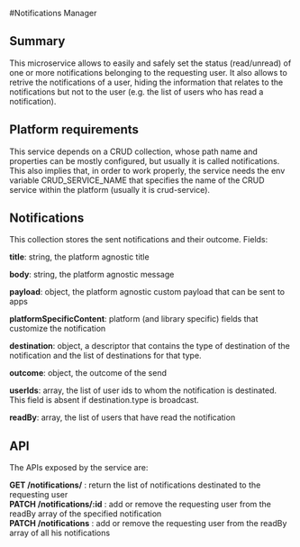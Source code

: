 #Notifications Manager

## Summary
This microservice allows to easily and safely set the status (read/unread) of one or more notifications belonging to the requesting user. It also allows to retrive the notifications of a user, hiding the information that relates to the notifications but not to the user (e.g. the list of users who has read a notification).

## Platform requirements
This service depends on a CRUD collection, whose path name and properties can be mostly configured,
but usually it is called notifications.
This also implies that, in order to work properly, the service needs the env variable CRUD_SERVICE_NAME that specifies the name of the CRUD service within the platform (usually it is crud-service).

## Notifications
This collection stores the sent notifications and their outcome. Fields:


**title**: string, the platform agnostic title

**body**: string, the platform agnostic message

**payload**: object, the platform agnostic custom payload that can be sent to apps

**platformSpecificContent**: platform (and library specific) fields that customize the notification

**destination**: object, a descriptor that contains the type of destination of the notification and the list of destinations for that type.

**outcome**: object, the outcome of the send

**userIds**: array, the list of user ids to whom the notification is destinated. This field is absent if destination.type is broadcast.

**readBy**: array, the list of users that have read the notification


## API
The APIs exposed by the service are:

**GET /notifications/** : return the list of notifications destinated to the requesting user  
**PATCH /notifications/:id** : add or remove the requesting user from the readBy array of the specified notification  
**PATCH /notifications** : add or remove the requesting user from the readBy array of all his notifications

